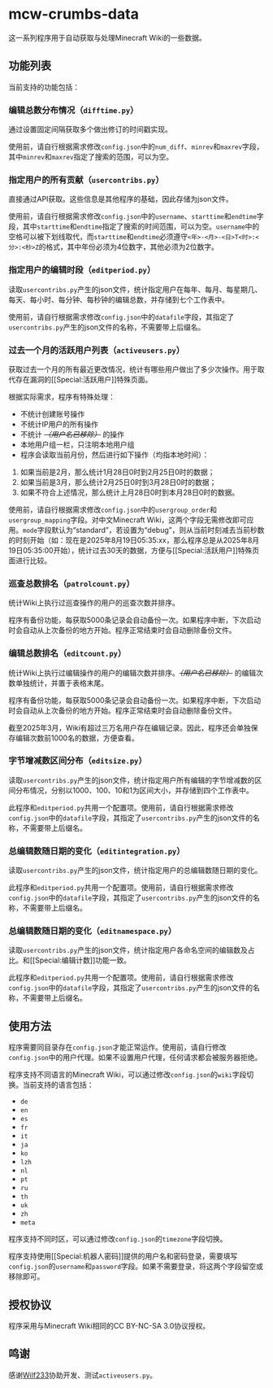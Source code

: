 # mcw-crumbs-data
这一系列程序用于自动获取与处理Minecraft Wiki的一些数据。

## 功能列表
当前支持的功能包括：

### 编辑总数分布情况（`difftime.py`）
通过设置固定间隔获取多个做出修订的时间戳实现。

使用前，请自行根据需求修改`config.json`中的`num_diff`、`minrev`和`maxrev`字段，其中`minrev`和`maxrev`指定了搜索的范围，可以为空。

### 指定用户的所有贡献（`usercontribs.py`）
直接通过API获取。这些信息是其他程序的基础，因此存储为json文件。

使用前，请自行根据需求修改`config.json`中的`username`、`starttime`和`endtime`字段，其中`starttime`和`endtime`指定了搜索的时间范围，可以为空。`username`中的空格可以被下划线取代，而`starttime`和`endtime`必须遵守`<年>-<月>-<日>T<时>:<分>:<秒>Z`的格式，其中年份必须为4位数字，其他必须为2位数字。

### 指定用户的编辑时段（`editperiod.py`）
读取`usercontribs.py`产生的json文件，统计指定用户在每年、每月、每星期几、每天、每小时、每分钟、每秒钟的编辑总数，并存储到七个工作表中。

使用前，请自行根据需求修改`config.json`中的`datafile`字段，其指定了`usercontribs.py`产生的json文件的名称，不需要带上后缀名。

### 过去一个月的活跃用户列表（`activeusers.py`）
获取过去一个月的所有最近更改情况，统计有哪些用户做出了多少次操作。用于取代存在漏洞的[[Special:活跃用户]]特殊页面。

根据实际需求，程序有特殊处理：
* 不统计创建账号操作
* 不统计IP用户的所有操作
* 不统计 _~~（用户名已移除）~~_ 的操作
* 本地用户组一栏，只注明本地用户组
* 程序会读取当前月份，然后进行如下操作（均指本地时间）：
1. 如果当前是2月，那么统计1月28日0时到2月25日0时的数据；
2. 如果当前是3月，那么统计2月25日0时到3月28日0时的数据；
3. 如果不符合上述情况，那么统计上月28日0时到本月28日0时的数据。

使用前，请自行根据需求修改`config.json`中的`usergroup_order`和`usergroup_mapping`字段。对中文Minecraft Wiki，这两个字段无需修改即可应用。`mode`字段默认为“standard”，若设置为“debug”，则从当前时刻减去当前秒数的时刻开始（如：现在是2025年8月19日05:35:xx，那么程序总是从2025年8月19日05:35:00开始），统计过去30天的数据，方便与[[Special:活跃用户]]特殊页面进行比较。

### 巡查总数排名（`patrolcount.py`）
统计Wiki上执行过巡查操作的用户的巡查次数并排序。

程序有备份功能，每获取5000条记录会自动备份一次。如果程序中断，下次启动时会自动从上次备份的地方开始。程序正常结束时会自动删除备份文件。

### 编辑总数排名（`editcount.py`）
统计Wiki上执行过编辑操作的用户的编辑次数并排序。_~~（用户名已移除）~~_ 的编辑次数单独统计，并置于表格末尾。

程序有备份功能，每获取5000条记录会自动备份一次。如果程序中断，下次启动时会自动从上次备份的地方开始。程序正常结束时会自动删除备份文件。

截至2025年3月，Wiki有超过三万名用户存在编辑记录。因此，程序还会单独保存编辑次数前1000名的数据，方便查看。

### 字节增减数区间分布（`editsize.py`）
读取`usercontribs.py`产生的json文件，统计指定用户所有编辑的字节增减数的区间分布情况，分别以1000、100、10和1为区间大小，并存储到四个工作表中。

此程序和`editperiod.py`共用一个配置项。使用前，请自行根据需求修改`config.json`中的`datafile`字段，其指定了`usercontribs.py`产生的json文件的名称，不需要带上后缀名。

### 总编辑数随日期的变化（`editintegration.py`）
读取`usercontribs.py`产生的json文件，统计指定用户的总编辑数随日期的变化。

此程序和`editperiod.py`共用一个配置项。使用前，请自行根据需求修改`config.json`中的`datafile`字段，其指定了`usercontribs.py`产生的json文件的名称，不需要带上后缀名。

### 总编辑数随日期的变化（`editnamespace.py`）
读取`usercontribs.py`产生的json文件，统计指定用户各命名空间的编辑数及占比。和[[Special:编辑计数]]功能一致。

此程序和`editperiod.py`共用一个配置项。使用前，请自行根据需求修改`config.json`中的`datafile`字段，其指定了`usercontribs.py`产生的json文件的名称，不需要带上后缀名。

## 使用方法
程序需要同目录存在`config.json`才能正常运作。使用前，请自行修改`config.json`中的用户代理。如果不设置用户代理，任何请求都会被服务器拒绝。

程序支持不同语言的Minecraft Wiki，可以通过修改`config.json`的`wiki`字段切换。当前支持的语言包括：
* `de`
* `en`
* `es`
* `fr`
* `it`
* `ja`
* `ko`
* `lzh`
* `nl`
* `pt`
* `ru`
* `th`
* `uk`
* `zh`
* `meta`

程序支持不同时区，可以通过修改`config.json`的`timezone`字段切换。

程序支持使用[[Special:机器人密码]]提供的用户名和密码登录，需要填写`config.json`的`username`和`password`字段。如果不需要登录，将这两个字段留空或移除即可。

## 授权协议
程序采用与Minecraft Wiki相同的CC BY-NC-SA 3.0协议授权。

## 鸣谢
感谢[Wilf233](https://zh.minecraft.wiki/w/User:Wilf233)协助开发、测试`activeusers.py`。
